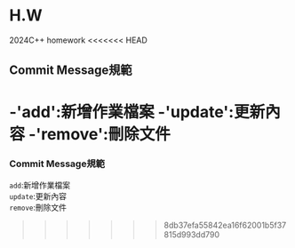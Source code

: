 # H.W
2024C++ homework
<<<<<<< HEAD
## Commit Message規範
-'add':新增作業檔案
-'update':更新內容
-'remove':刪除文件
=======
### Commit Message規範  
`add`:新增作業檔案  
`update`:更新內容  
`remove`:刪除文件
>>>>>>> 8db37efa55842ea16f62001b5f37815d993dd790
